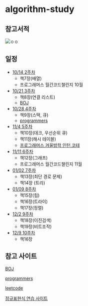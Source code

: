 # algorithm-study

## 참고서적
![ㅇㅇ](http://image.kyobobook.co.kr/images/book/xlarge/178/x9791189909178.jpg)

## 일정
* [10/14 2주차](https://github.com/DevooKim/algorithm-study/tree/main/week2)
  + 책7장(배열)
  + 프로그래머스 월간코드챌린지 10월
* [10/21 3주차](https://github.com/DevooKim/algorithm-study/tree/main/week3)
  + 책8장(연결 리스트)
  + [BOJ](https://www.acmicpc.net/workbook/view/1066)
* [10/28 4주차](https://github.com/DevooKim/algorithm-study/tree/main/week4)
  + 책9장(스택, 큐)
  + [programmers](https://programmers.co.kr/learn/courses/30/parts/12081)
* [11/4 5주차](https://github.com/DevooKim/algorithm-study/tree/main/week5)
  + 책10장(데크, 우선순위 큐)
  + 책11장(해시 테이블)
  + [프로그래머스 겨울방학 인턴 코테](https://programmers.co.kr/competitions/449/2020-winter-coding?utm_source=programmers&utm_medium=learn_competition449&utm_campaign=competition449)
* [11/11 6주차](https://github.com/DevooKim/algorithm-study/tree/main/week6)
  + 책12장(그래프)
  + 프로그래머스 월간코드챌린지 11월 
* [01/02 7주차](https://github.com/DevooKim/algorithm-study/tree/main/week7)
  + 책13장(최단 경로 문제)
  + 책14장 (트리)
* [01/09 8주차](https://github.com/DevooKim/algorithm-study/tree/main/week8)
  + 책15장(힙)
  + 책16장(트라이)
  + 책17장(정렬)
* [12/2 9주차](https://github.com/DevooKim/algorithm-study/tree/main/week9)
  + 책18장(이진검색)
  + 책19장(비트조작)
* [12/9 10주차](https://github.com/DevooKim/algorithm-study/tree/main/week10)
  + 책16장
  
## 참고 사이트
[BOJ](https://www.acmicpc.net/)

[programmers](https://programmers.co.kr/)

[leetcode](https://leetcode.com/problemset/all/)

[정규표현식 연습 사이트](https://regexr.com/)
